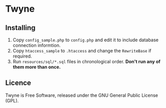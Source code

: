 Twyne
=====

Installing
----------

1. Copy `config_sample.php` to `config.php` and edit it to include database connection informtion.
2. Copy `htaccess_sample` to `.htaccess` and change the `RewriteBase` if required.
3. Run `resources/sql/*.sql` files in chronological order.  **Don't run any of them more than once.**

Licence
-------

Twyne is Free Software, released under the GNU General Public License (GPL).
